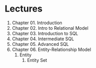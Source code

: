 # Lectures
1. Chapter 01. Introduction
2. Chapter 02. Intro to Relational Model
3. Chapter 03. Introduction to SQL
4. Chapter 04. Intermediate SQL
5. Chapter 05. Advanced SQL
6. Chapter 06. Entity-Relationship Model
    1. Entity
       1. Entity Set